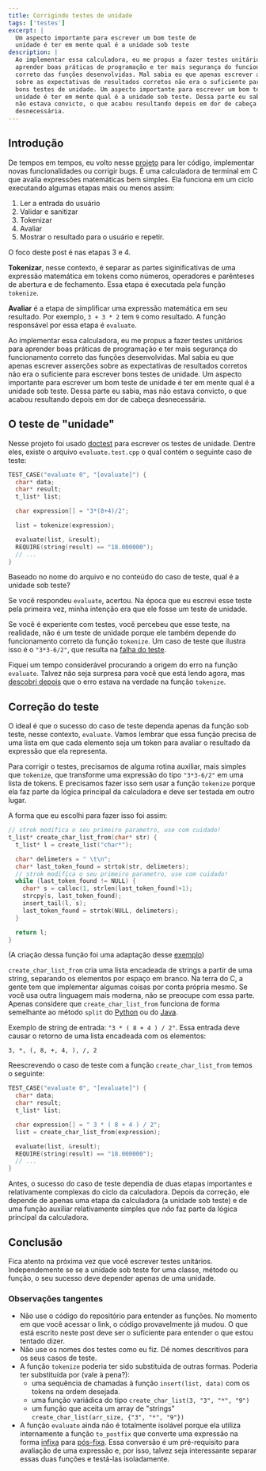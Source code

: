 ```yaml
---
title: Corrigindo testes de unidade
tags: ['testes']
excerpt: |
  Um aspecto importante para escrever um bom teste de
  unidade é ter em mente qual é a unidade sob teste
description: |
  Ao implementar essa calculadora, eu me propus a fazer testes unitários para
  aprender boas práticas de programação e ter mais segurança do funcionamento
  correto das funções desenvolvidas. Mal sabia eu que apenas escrever asserções
  sobre as expectativas de resultados corretos não era o suficiente para escrever
  bons testes de unidade. Um aspecto importante para escrever um bom teste de
  unidade é ter em mente qual é a unidade sob teste. Dessa parte eu sabia, mas
  não estava convicto, o que acabou resultando depois em dor de cabeça
  desnecessária.
---
```


## Introdução

De tempos em tempos, eu volto nesse [projeto](https://github.com/yudi-azvd/c-calculator)
para ler código, implementar novas funcionalidades ou corrigir bugs. É uma calculadora
de terminal em C que avalia expressões matemáticas bem simples. Ela funciona em um
ciclo executando algumas etapas mais ou menos assim:

1. Ler a entrada do usuário
1. Validar e sanitizar
1. Tokenizar
1. Avaliar
1. Mostrar o resultado para o usuário e repetir.

O foco deste post é nas etapas 3 e 4.

**Tokenizar**, nesse contexto, é separar as partes siginificativas de uma expressão
matemática em tokens como números, operadores e parênteses de abertura e de
fechamento. Essa etapa é executada pela função `tokenize`.

**Avaliar** é a etapa de simplificar uma expressão matemática em seu resultado.
Por exemplo, `3 + 3 * 2` tem `9` como resultado. A função responsável por essa
etapa é `evaluate`.

<!-- O que vem antes parece pertencer a uma seção separada:
## Funcionamento básico da calculadora -->

<!-- FIXME: sinto que a introdução deveria ser só o que vem logo embaixo -->

Ao implementar essa calculadora, eu me propus a fazer testes unitários para aprender
boas práticas de programação e ter mais segurança do funcionamento correto das
funções desenvolvidas. Mal sabia eu que apenas escrever asserções sobre as expectativas
de resultados corretos não era o suficiente para escrever bons testes de unidade.
Um aspecto importante para escrever um bom teste de unidade é ter em mente qual
é a unidade sob teste. Dessa parte eu sabia, mas não estava convicto, o que acabou
resultando depois em dor de cabeça desnecessária.

## O teste de "unidade"

Nesse projeto foi usado [doctest](https://github.com/doctest/doctest/) para
escrever os testes de unidade. Dentre eles, existe o arquivo `evaluate.test.cpp`
o qual contém o seguinte caso de teste:

```cpp
TEST_CASE("evaluate 0", "[evaluate]") {
  char* data;
  char* result;
  t_list* list;

  char expression[] = "3*(8+4)/2";

  list = tokenize(expression);

  evaluate(list, &result);
  REQUIRE(string(result) == "18.000000");
  // ...
}
```
<!-- // FIXME: Explicar em algum lugar o que esse caso de teste tá testando -->

Baseado no nome do arquivo e no conteúdo do caso de teste, qual é a unidade sob
teste?

Se você respondeu `evaluate`, acertou. Na época que eu escrevi esse teste pela
primeira vez, minha intenção era que ele fosse um teste de unidade.

<!-- // FIXME: "Se você" duas vezes. Troca isso aí bixo -->

Se você é experiente com testes, você percebeu que esse teste, na realidade, não
é um teste de unidade porque ele também depende do funcionamento correto da
função `tokenize`. Um caso de teste que ilustra isso é o `"3*3-6/2"`, que
resulta na [falha do teste](https://github.com/yudi-azvd/c-calculator/issues/2).

Fiquei um tempo considerável procurando a origem do erro na função `evaluate`.
Talvez não seja surpresa para você que está lendo agora, mas
[descobri depois](https://github.com/yudi-azvd/c-calculator/issues/2#issuecomment-1039256295)
que o erro estava na verdade na função `tokenize`.

## Correção do teste

O ideal é que o sucesso do caso de teste dependa apenas da função sob teste,
nesse contexto, `evaluate`. Vamos lembrar que essa função precisa de uma lista
em que cada elemento seja um token para avaliar o resultado da expressão que ela
representa.

Para corrigir o testes, precisamos de alguma rotina auxiliar, mais simples que
`tokenize`, que transforme uma expressão do tipo `"3*3-6/2"` em uma lista de
tokens. E precisamos fazer isso sem usar a função `tokenize` porque ela faz parte
da lógica principal da calculadora e deve ser testada em outro lugar.

<!-- // FIXME: [listar algumas formas de fazer isso?] -->

A forma que eu escolhi para fazer isso foi assim:

```cpp
// strok modifica o seu primeiro parametro, use com cuidado!
t_list* create_char_list_from(char* str) {
  t_list* l = create_list("char*");

  char* delimeters = " \t\n";
  char* last_token_found = strtok(str, delimeters);
  // strok modifica o seu primeiro parametro, use com cuidado!
  while (last_token_found != NULL) {
    char* s = calloc(1, strlen(last_token_found)+1);
    strcpy(s, last_token_found);
    insert_tail(l, s);
    last_token_found = strtok(NULL, delimeters);
  }

  return l;
}
```

(A criação dessa função foi uma adaptação desse
[exemplo](https://www.cplusplus.com/reference/cstring/strtok/))

`create_char_list_from` cria uma lista encadeada de strings a partir de uma string,
separando os elementos por espaço em branco.
Na terra do C, a gente tem que implementar algumas coisas por conta própria mesmo.
Se você usa outra linguagem mais moderna, não se preocupe com essa parte.
Apenas considere que `create_char_list_from` funciona de forma semelhante ao
método `split` do
[Python](https://docs.python.org/3.3/library/stdtypes.html?highlight=split#str.split)
ou do
[Java](https://docs.oracle.com/javase/8/docs/api/java/lang/String.html#split-java.lang.String-).

Exemplo de string de entrada: `"3 * ( 8 + 4 ) / 2"`. Essa entrada deve causar o
retorno de uma lista encadeada com os elementos:

`3, *, (, 8, +, 4, ), /, 2`

Reescrevendo o caso de teste com a função `create_char_list_from` temos o seguinte:

```cpp
TEST_CASE("evaluate 0", "[evaluate]") {
  char* data;
  char* result;
  t_list* list;

  char expression[] = " 3 * ( 8 + 4 ) / 2";
  list = create_char_list_from(expression);

  evaluate(list, &result);
  REQUIRE(string(result) == "18.000000");
  // ...
}
```

Antes, o sucesso do caso de teste dependia de duas etapas importantes e
relativamente complexas do ciclo da calculadora. Depois da correção, ele depende
de apenas uma etapa da calculadora (a unidade sob teste) e de uma função auxiliar
relativamente simples que _não_ faz parte da lógica principal da calculadora.

## Conclusão

Fica atento na próxima vez que você escrever testes unitários. Independemente se
se a unidade sob teste for uma classe, método ou função, o seu sucesso deve
depender apenas de uma unidade.

### Observações tangentes
- Não use o código do repositório para entender as funções. No momento em que você
acessar o link, o código provavelmente já mudou. O que está escrito neste post
deve ser o suficiente para entender o que estou tentado dizer.
- Não use os nomes dos testes como eu fiz. Dê nomes descritivos para os seus
casos de teste.
- A função `tokenize` poderia ter sido substituida de outras formas. Poderia ter
substituída por (vale à pena?):
  - uma sequência de chamadas à função `insert(list, data)` com os tokens na ordem
  desejada.
  - uma função variádica do tipo `create_char_list(3, "3", "*", "9")`
  - um função que aceita um array de "strings" `create_char_list(arr_size, {"3", "*", "9"})`
- A função `evaluate` ainda não é totalmente isolável porque ela utiliza internamente
a função `to_postfix` que converte uma expressão na forma
[infixa](https://en.wikipedia.org/wiki/Infix_notation) para
[pós-fixa](https://en.wikipedia.org/wiki/Reverse_Polish_notation).
Essa conversão é um pré-requisito para avaliação de uma expressão e, por isso,
talvez seja interessante separar essas duas funções e testá-las isoladamente.
